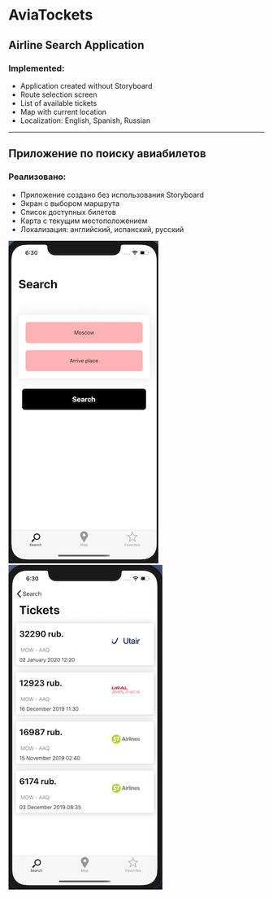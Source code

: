 # AviaTockets

## Airline Search Application

### Implemented:
- Application created without Storyboard
- Route selection screen
- List of available tickets
- Map with current location
- Localization: English, Spanish, Russian

---
## Приложение по поиску авиабилетов

### Реализовано:
- Приложение создано без использования Storyboard
- Экран с выбором маршрута
- Список доступных билетов
- Карта с текущим местоположением
- Локализация: английский, испанский, русский

![](https://github.com/DenAnger/AviaTickets/blob/master/Search.png)
![](https://github.com/DenAnger/Aviatickets/blob/master/Tickets.png)
